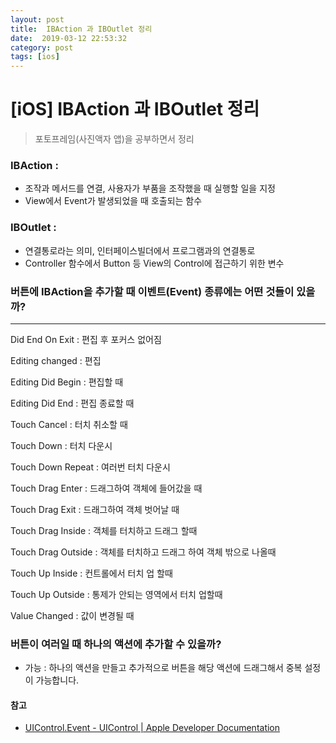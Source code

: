 ```yaml
---
layout: post
title:  IBAction 과 IBOutlet 정리
date:  2019-03-12 22:53:32
category: post
tags: [ios]
---
```


# [iOS] IBAction 과 IBOutlet 정리

> 포토프레임(사진액자 앱)을 공부하면서 정리



### IBAction : 

- 조작과 메서드를 연결, 사용자가 부품을 조작했을 때 실행할 일을 지정
- View에서 Event가 발생되었을 때 호출되는 함수

### IBOutlet :

-  연결통로라는 의미, 인터페이스빌더에서 프로그램과의 연결통로
- Controller 함수에서 Button 등 View의 Control에 접근하기 위한 변수



### 버튼에 IBAction을 추가할 때 이벤트(Event) 종류에는 어떤 것들이 있을까?

----

Did End On Exit		: 편집 후 포커스 없어짐

Editing changed 		: 편집

Editing Did Begin 	 : 편집할 때

Editing Did End 		: 편집 종료할 때

Touch Cancel 		: 터치 취소할 때

Touch Down 			: 터치 다운시

Touch Down Repeat    : 여러번 터치 다운시

Touch Drag Enter		: 드래그하여 객체에 들어갔을 때

Touch Drag Exit		: 드래그하여 객체 벗어날 때

Touch Drag Inside	: 객체를 터치하고 드래그 할때

Touch Drag Outside	: 객체를 터치하고 드래그 하여 객체 밖으로 나올때

Touch Up Inside		: 컨트롤에서 터치 업 할때

Touch Up Outside	: 통제가 안되는 영역에서 터치 업할때

Value Changed		: 값이 변경될 때



### 버튼이 여러일 때 하나의 액션에 추가할 수 있을까?

- 가능 : 하나의 액션을 만들고 추가적으로 버튼을 해당 액션에 드래그해서 중복 설정이 가능합니다.

#### 참고

- [UIControl.Event - UIControl | Apple Developer Documentation](https://developer.apple.com/documentation/uikit/uicontrol/event)